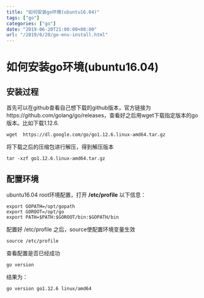 ```yaml
---
title: "如何安装go环境(ubuntu16.04)"
tags: ["go"]
categories: ["go"]
date: "2019-06-20T21:00:00+08:00"
url: "/2019/6/20/go-env-install.html"
---
```


# 如何安装go环境(ubuntu16.04)

## 安装过程

首先可以在github查看自己想下载的github版本，官方链接为https://github.com/golang/go/releases，查看好之后用wget下载指定版本的go版本。比如下载1.12.6.

```
wget  https://dl.google.com/go/go1.12.6.linux-amd64.tar.gz
```

将下载之后的压缩包进行解压，得到解压版本

```
tar -xzf go1.12.6.linux-amd64.tar.gz 
```

## 配置环境

ubuntu16.04 root环境配置，打开 **/etc/profile** 以下信息：

```
export GOPATH=/opt/gopath
export GOROOT=/opt/go
export PATH=$PATH:$GOROOT/bin:$GOPATH/bin
```

配置好 /etc/profile 之后，source使配置环境变量生效

```
source /etc/profile
```

查看配置是否已经成功

```
go version
```

结果为：

```
go version go1.12.6 linux/amd64
```

